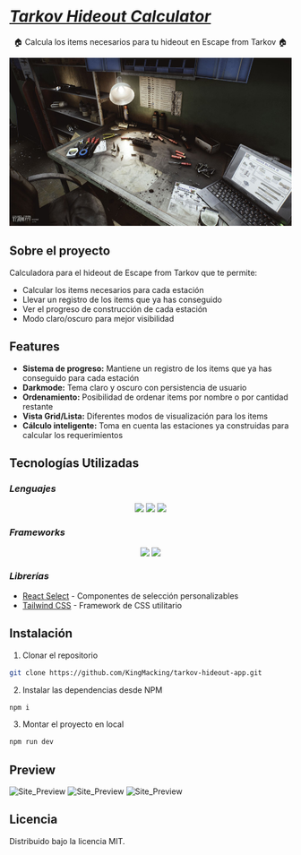 # [_**Tarkov Hideout Calculator**_](https://tarkovhideouttracker.netlify.app/ "Live app")

<p align='center'>
    🏠 Calcula los items necesarios para tu hideout en Escape from Tarkov 🏠
</p>
<p align='center'>
    <a href="https://tarkovhideouttracker.netlify.app/"><img height="300" src="https://raw.githubusercontent.com/KingMacking/tarkov-hideout-tracker/refs/heads/master/src/assets/images/hideout_banner.jpg"></a>
</p>

## Sobre el proyecto
Calculadora para el hideout de Escape from Tarkov que te permite:
- Calcular los items necesarios para cada estación
- Llevar un registro de los items que ya has conseguido
- Ver el progreso de construcción de cada estación
- Modo claro/oscuro para mejor visibilidad

## Features

- **Sistema de progreso:** Mantiene un registro de los items que ya has conseguido para cada estación
- **Darkmode:** Tema claro y oscuro con persistencia de usuario
- **Ordenamiento:** Posibilidad de ordenar items por nombre o por cantidad restante
- **Vista Grid/Lista:** Diferentes modos de visualización para los items
- **Cálculo inteligente:** Toma en cuenta las estaciones ya construidas para calcular los requerimientos

## Tecnologías Utilizadas
### _Lenguajes_
<p align='center'>
    <img height="30"src="https://img.shields.io/badge/html5-%23E34F26.svg?style=for-the-badge&logo=html5&logoColor=white">
    <img height="30"src="https://img.shields.io/badge/css3-%231572B6.svg?style=for-the-badge&logo=css3&logoColor=white">
    <img height="30"src="https://img.shields.io/badge/javascript-%23323330.svg?style=for-the-badge&logo=javascript&logoColor=%23F7DF1E">
</p>

### _Frameworks_
<p align='center'>
    <img height="30"src="https://img.shields.io/badge/react-%2320232a.svg?style=for-the-badge&logo=react&logoColor=%2361DAFB">
    <img height="30"src="https://img.shields.io/badge/tailwindcss-%2338B2AC.svg?style=for-the-badge&logo=tailwind-css&logoColor=%23FFFFFF)">
</p>

### _Librerías_

- [React Select] - Componentes de selección personalizables
- [Tailwind CSS] - Framework de CSS utilitario

## Instalación
1. Clonar el repositorio
```sh
git clone https://github.com/KingMacking/tarkov-hideout-app.git
```
2. Instalar las dependencias desde NPM
```sh
npm i
```
3. Montar el proyecto en local
```sh
npm run dev
```

## Preview

![Site_Preview](https://imgur.com/9ErT2cc.png "Site preview")
![Site_Preview](https://imgur.com/281goP2.png "Site preview")
![Site_Preview](https://imgur.com/Crecedg.png "Site preview")

## Licencia
Distribuido bajo la licencia MIT.

[React Select]: <https://react-select.com/>
[Tailwind CSS]: <https://tailwindcss.com/>